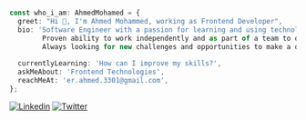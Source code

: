 
```typescript

const who_i_am: AhmedMohamed = {
  greet: "Hi 👋, I'm Ahmed Mohammed, working as Frontend Developer",
  bio: 'Software Engineer with a passion for learning and using technology to solve real-world problems. 
        Proven ability to work independently and as part of a team to deliver high-quality results. 
        Always looking for new challenges and opportunities to make a difference in the world.',
        
  currentlyLearning: 'How can I improve my skills?',
  askMeAbout: 'Frontend Technologies',
  reachMeAt: 'er.ahmed.3301@gmail.com',
};

```
[![Linkedin](https://img.shields.io/badge/LinkedIn-0077B5?style=flat&logo=linkedin&logoColor=white)](https://www.linkedin.com/in/ahmedmohmd/)
[![Twitter](https://img.shields.io/badge/Twitter-1DA1F2?style=flat&logo=twitter&logoColor=white)](https://twitter.com/a7m3D_000)

